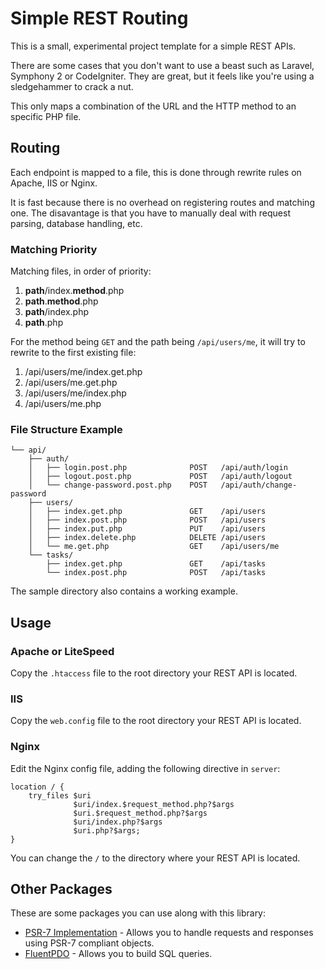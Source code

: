 # Simple REST Routing
This is a small, experimental project template for a simple REST APIs.

There are some cases that you don't want to use a beast such as Laravel, Symphony 2 or CodeIgniter. They are great, but it feels like you're using a sledgehammer to crack a nut.

This only maps a combination of the URL and the HTTP method to an specific PHP file.

## Routing
Each endpoint is mapped to a file, this is done through rewrite rules on Apache, IIS or Nginx.

It is fast because there is no overhead on registering routes and matching one.
The disavantage is that you have to manually deal with request parsing, database handling, etc.

### Matching Priority
Matching files, in order of priority:
1. **path**/index.**method**.php
2. **path**.**method**.php
3. **path**/index.php
4. **path**.php

For the method being `GET` and the path being `/api/users/me`, it will try to rewrite to the first existing file:
1. /api/users/me/index.get.php
2. /api/users/me.get.php
3. /api/users/me/index.php
4. /api/users/me.php

### File Structure Example

```
└── api/
    ├── auth/
    │   ├── login.post.php              POST   /api/auth/login
    │   ├── logout.post.php             POST   /api/auth/logout
    │   └── change-password.post.php    POST   /api/auth/change-password
    ├── users/
    │   ├── index.get.php               GET    /api/users
    │   ├── index.post.php              POST   /api/users
    │   ├── index.put.php               PUT    /api/users
    │   ├── index.delete.php            DELETE /api/users
    │   └── me.get.php                  GET    /api/users/me
    └── tasks/
        ├── index.get.php               GET    /api/tasks
        └── index.post.php              POST   /api/tasks
```

The sample directory also contains a working example.

## Usage

### Apache or LiteSpeed
Copy the `.htaccess` file to the root directory your REST API is located.

### IIS
Copy the `web.config` file to the root directory your REST API is located.

### Nginx

Edit the Nginx config file, adding the following directive in `server`:
```
location / {
    try_files $uri
              $uri/index.$request_method.php?$args
              $uri.$request_method.php?$args
              $uri/index.php?$args
              $uri.php?$args;
}
```
You can change the `/` to the directory where your REST API is located.

## Other Packages
These are some packages you can use along with this library:

* [PSR-7 Implementation](https://github.com/Nyholm/psr7) - Allows you to handle requests and responses using PSR-7 compliant objects.
* [FluentPDO](https://github.com/envms/fluentpdo) - Allows you to build SQL queries.
